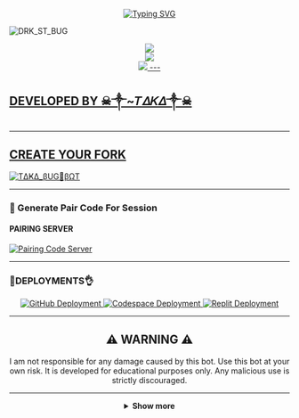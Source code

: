 <p align="center">
  <a href="https://git.io/typing-svg">
    <img src="https://readme-typing-svg.demolab.com?font=EB+Garamond&weight=800&size=28&duration=4000&pause=1000&random=false&width=435&lines=+TΔҜΔ_βUG🦄βΩT;WHATSAPP+CRASH+x+BUG+BOT;DEVELOPED+BY+☠︎︎༒︎~𝑇𝛥𝛫𝛥༒︎☠︎︎" alt="Typing SVG" />
  </a>
</p>

![DRK_ST_BUG](https://files.catbox.moe/w89ko1.jpg)
<p align="center">
<a href="https://youtube.com/@diorrebero?si=qwk1cfYNpGmTu3Pd"><img src="https://img.shields.io/badge/YouTube-ff0000?style=for-the-badge&logo=youtube&logoColor=ff000000&https://youtube.com/@diorrebero?si=qwk1cfYNpGmTu3Pd" /><br>
<a href="https://whatsapp.com/channel/0029Vark1I1AYlUR1G8YMX31"><img src="https://img.shields.io/badge/WhatsApp Channel-25D366?style=for-the-badge&logo=whatsapp&logoColor=white&link=https://whatsapp.com/channel/0029Vark1I1AYlUR1G8YMX31" /><br>
<a href="https://t.me/takamd"><img src="https://img.shields.io/badge/Telegram-00FFFF?style=for-the-badge&logo=telegram&logoColor=white" />
---

## DEVELOPED BY ☠︎︎༒︎~𝑇𝛥𝛫𝛥༒︎☠︎︎

---

## CREATE YOUR FORK
<a href="https://github.com/Ch77a/TAKA_BUG/fork">
  <img title="TΔҜΔ_βUG🦄βΩT" src="https://img.shields.io/badge/FORK-TΔҜΔ_βUG🦄βΩT-red?color=red&style=for-the-badge&logo=stackshare">
</a>

---

### 🔐 Generate Pair Code For Session

#### PAIRING SERVER 
<a href="https://drk-tech-1.onrender.com/" target="_blank">
  <img alt="Pairing Code Server " src="https://img.shields.io/badge/PAIRING CODE-green?style=for-the-badge&logo=opencv&logoColor=white"/>
</a>

---

###  🐛DEPLOYMENTS👌

<div align="center">
  <!-- Badges for deployment -->
  <a href="https://youtu.be/AZg7UMMy6q8?si=_YyYGgUS1AL9oR-B" target="_blank">
    <img src="https://img.shields.io/badge/Deployment-GitHub-blue?style=for-the-badge&logo=github" alt="GitHub Deployment" />
  </a>
  <a href="https://youtu.be/4b1HNuaQx54?si=CSRoq27E8nS0AeNA" target="_blank">
    <img src="https://img.shields.io/badge/Deployment-Codespace-blue?style=for-the-badge&logo=github" alt="Codespace Deployment" />
  </a>
  <a href="https://youtu.be/yH2KCK0AD4I?si=F5tjgBpK4ZQO0F-x" target="_blank">
    <img src="https://img.shields.io/badge/Deployment-Replit-blue?style=for-the-badge&logo=replit" alt="Replit Deployment" />
  </a>
  
---

## ⚠️ WARNING ⚠️

I am not responsible for any damage caused by this bot. Use this bot at your own risk. It is developed for educational purposes only. Any malicious use is strictly discouraged.

---

<details>
  <summary><strong>Show more</strong></summary>


---

## Developer 💀

<a href="https://github.com/Ch77a/TAKA_BUG">
  <img src="https://github.com/Ch77a/TAKA_BUG.png" width="200" height="200" alt="☠︎︎༒︎~𝑇𝛥𝛫𝛥༒︎☠︎︎"/>
</a>
<p align="center"><strong>☠︎︎༒︎~𝑇𝛥𝛫𝛥༒︎☠︎︎</strong></p>

---

## Contributors 🤝

<a href="https://github.com/Ch77a">
  <img src="https://github.com/Ch77a.png" width="200" height="200" alt="Ch77a"/>
</a>
<p align="center"><strong>Ch77a</strong

---

## GitHub Deployment

```yaml
name: Node.js CI

on:
  push:
    branches:
      - main
  pull_request:
    branches:
      - main
  schedule:
    - cron: '0 */6 * * *'  

jobs:
  build:

    runs-on: ubuntu-latest

    strategy:
      matrix:
        node-version: [20.x]

    steps:
    - name: Checkout repository
      uses: actions/checkout@v3

    - name: Set up Node.js
      uses: actions/setup-node@v3
      with:
        node-version: ${{ matrix.node-version }}

    - name: Install dependencies
      run: npm install

    - name: Install FFmpeg
      run: sudo apt-get install -y ffmpeg

    - name: Start application with timeout
      run: |
        timeout 21590s npm start  # Limits run to 5h 59m 50s

    - name: Save state (Optional)
      run: |
        ./save_state.sh
